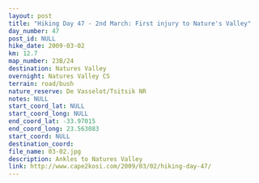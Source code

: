 ```yaml
---
layout: post
title: "Hiking Day 47 - 2nd March: First injury to Nature's Valley"
day_number: 47
post_id: NULL
hike_date: 2009-03-02
km: 12.7
map_number: 23B/24
destination: Natures Valley
overnight: Natures Valley CS
terrain: road/bush
nature_reserve: De Vasselot/Tsitsik NR
notes: NULL
start_coord_lat: NULL
start_coord_long: NULL
end_coord_lat: -33.97015
end_coord_long: 23.563083
start_coord: NULL
destination_coord: 
file_name: 03-02.jpg
description: Ankles to Natures Valley
link: http://www.cape2kosi.com/2009/03/02/hiking-day-47/
---
```

